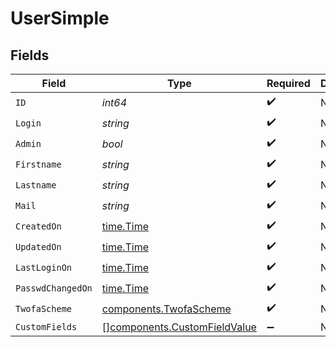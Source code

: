 # UserSimple


## Fields

| Field                                                                        | Type                                                                         | Required                                                                     | Description                                                                  |
| ---------------------------------------------------------------------------- | ---------------------------------------------------------------------------- | ---------------------------------------------------------------------------- | ---------------------------------------------------------------------------- |
| `ID`                                                                         | *int64*                                                                      | :heavy_check_mark:                                                           | N/A                                                                          |
| `Login`                                                                      | *string*                                                                     | :heavy_check_mark:                                                           | N/A                                                                          |
| `Admin`                                                                      | *bool*                                                                       | :heavy_check_mark:                                                           | N/A                                                                          |
| `Firstname`                                                                  | *string*                                                                     | :heavy_check_mark:                                                           | N/A                                                                          |
| `Lastname`                                                                   | *string*                                                                     | :heavy_check_mark:                                                           | N/A                                                                          |
| `Mail`                                                                       | *string*                                                                     | :heavy_check_mark:                                                           | N/A                                                                          |
| `CreatedOn`                                                                  | [time.Time](https://pkg.go.dev/time#Time)                                    | :heavy_check_mark:                                                           | N/A                                                                          |
| `UpdatedOn`                                                                  | [time.Time](https://pkg.go.dev/time#Time)                                    | :heavy_check_mark:                                                           | N/A                                                                          |
| `LastLoginOn`                                                                | [time.Time](https://pkg.go.dev/time#Time)                                    | :heavy_check_mark:                                                           | N/A                                                                          |
| `PasswdChangedOn`                                                            | [time.Time](https://pkg.go.dev/time#Time)                                    | :heavy_check_mark:                                                           | N/A                                                                          |
| `TwofaScheme`                                                                | [components.TwofaScheme](../../models/components/twofascheme.md)             | :heavy_check_mark:                                                           | N/A                                                                          |
| `CustomFields`                                                               | [][components.CustomFieldValue](../../models/components/customfieldvalue.md) | :heavy_minus_sign:                                                           | N/A                                                                          |